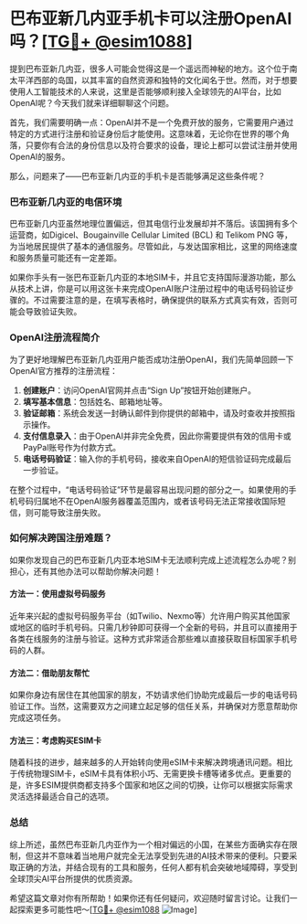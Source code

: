 # 巴布亚新几内亚手机卡可以注册OpenAI吗？[[TG💪+ @esim1088](https://t.me/s/esim1088)]

提到巴布亚新几内亚，很多人可能会觉得这是一个遥远而神秘的地方。这个位于南太平洋西部的岛国，以其丰富的自然资源和独特的文化闻名于世。然而，对于想要使用人工智能技术的人来说，这里是否能够顺利接入全球领先的AI平台，比如OpenAI呢？今天我们就来详细聊聊这个问题。

首先，我们需要明确一点：OpenAI并不是一个免费开放的服务，它需要用户通过特定的方式进行注册和验证身份后才能使用。这意味着，无论你在世界的哪个角落，只要你有合法的身份信息以及符合要求的设备，理论上都可以尝试注册并使用OpenAI的服务。

那么，问题来了——巴布亚新几内亚的手机卡是否能够满足这些条件呢？

### 巴布亚新几内亚的电信环境

巴布亚新几内亚虽然地理位置偏远，但其电信行业发展却并不落后。该国拥有多个运营商，如Digicel、Bougainville Cellular Limited (BCL) 和 Telikom PNG 等，为当地居民提供了基本的通信服务。尽管如此，与发达国家相比，这里的网络速度和服务质量可能还有一定差距。

如果你手头有一张巴布亚新几内亚的本地SIM卡，并且它支持国际漫游功能，那么从技术上讲，你是可以用这张卡来完成OpenAI账户注册过程中的电话号码验证步骤的。不过需要注意的是，在填写表格时，确保提供的联系方式真实有效，否则可能会导致验证失败。

### OpenAI注册流程简介

为了更好地理解巴布亚新几内亚用户能否成功注册OpenAI，我们先简单回顾一下OpenAI官方推荐的注册流程：

1. **创建账户**：访问OpenAI官网并点击“Sign Up”按钮开始创建账户。
2. **填写基本信息**：包括姓名、邮箱地址等。
3. **验证邮箱**：系统会发送一封确认邮件到你提供的邮箱中，请及时查收并按照指示操作。
4. **支付信息录入**：由于OpenAI并非完全免费，因此你需要提供有效的信用卡或PayPal账号作为付款方式。
5. **电话号码验证**：输入你的手机号码，接收来自OpenAI的短信验证码完成最后一步验证。

在整个过程中，“电话号码验证”环节是最容易出现问题的部分之一。如果使用的手机号码归属地不在OpenAI服务器覆盖范围内，或者该号码无法正常接收国际短信，则可能导致注册失败。

### 如何解决跨国注册难题？

如果你发现自己的巴布亚新几内亚本地SIM卡无法顺利完成上述流程怎么办呢？别担心，还有其他办法可以帮助你解决问题！

#### 方法一：使用虚拟号码服务
近年来兴起的虚拟号码服务平台（如Twilio、Nexmo等）允许用户购买其他国家或地区的临时手机号码。只需几秒钟即可获得一个全新的号码，并且可以直接用于各类在线服务的注册与验证。这种方式非常适合那些难以直接获取目标国家手机号码的人群。

#### 方法二：借助朋友帮忙
如果你身边有居住在其他国家的朋友，不妨请求他们协助完成最后一步的电话号码验证工作。当然，这需要双方之间建立起足够的信任关系，并确保对方愿意帮助你完成这项任务。

#### 方法三：考虑购买ESIM卡
随着科技的进步，越来越多的人开始转向使用eSIM卡来解决跨境通讯问题。相比于传统物理SIM卡，eSIM卡具有体积小巧、无需更换卡槽等诸多优点。更重要的是，许多ESIM提供商都支持多个国家和地区之间的切换，让你可以根据实际需求灵活选择最适合自己的选项。

### 总结

综上所述，虽然巴布亚新几内亚作为一个相对偏远的小国，在某些方面确实存在限制，但这并不意味着当地用户就完全无法享受到先进的AI技术带来的便利。只要采取正确的方法，并结合现有的工具和服务，任何人都有机会突破地域障碍，享受到全球顶尖AI平台所提供的优质资源。

希望这篇文章对你有所帮助！如果你还有任何疑问，欢迎随时留言讨论。让我们一起探索更多可能性吧～[[TG💪+ @esim1088](https://t.me/s/esim1088) ![Image](https://i.postimg.cc/4NQfJmqS/Snipaste-2025-05-13-00-14-12.png)]